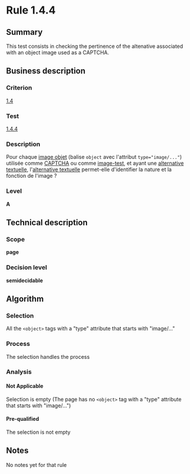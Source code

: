# Rule 1.4.4
## Summary

This test consists in checking the pertinence of the altenative
associated with an object image used as a CAPTCHA.

## Business description

### Criterion

[1.4](http://references.modernisation.gouv.fr/referentiel-technique-0#crit-1-4)

### Test

[1.4.4](http://references.modernisation.gouv.fr/referentiel-technique-0#test-1-4-4)

### Description

Pour chaque <a href="http://references.modernisation.gouv.fr/sites/default/files/RGAA3_RC2-1/glossaire.htm#mimgObj">image objet</a> (balise `object` avec l'attribut `type="image/..."`) utilis&eacute;e comme <a href="http://references.modernisation.gouv.fr/sites/default/files/RGAA3_RC2-1/glossaire.htm#mcaptcha">CAPTCHA</a> ou comme <a href="http://references.modernisation.gouv.fr/sites/default/files/RGAA3_RC2-1/glossaire.htm#mimgTest">image-test</a>, et ayant une <a href="http://references.modernisation.gouv.fr/sites/default/files/RGAA3_RC2-1/glossaire.htm#mAltTexteImg">alternative textuelle</a>, l'<a href="http://references.modernisation.gouv.fr/sites/default/files/RGAA3_RC2-1/glossaire.htm#mAltTexteImg">alternative textuelle</a> permet-elle d'identifier la nature et la fonction de l'image ?

### Level

**A**

## Technical description

### Scope

**page**

### Decision level

**semidecidable**

## Algorithm

### Selection

All the `<object>` tags with a "type" attribute that starts with
"image/..."

### Process

The selection handles the process

### Analysis

#### Not Applicable

Selection is empty (The page has no `<object>` tag with a "type"
attribute that starts with "image/...")

#### Pre-qualified

The selection is not empty

## Notes

No notes yet for that rule
